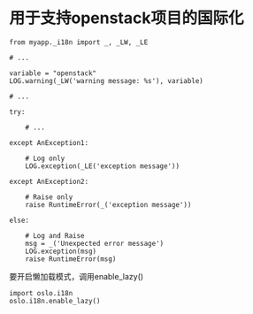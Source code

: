 # 用于支持openstack项目的国际化

    from myapp._i18n import _, _LW, _LE

    # ...

    variable = "openstack"
    LOG.warning(_LW('warning message: %s'), variable)

    # ...
    
    try:

        # ...

    except AnException1:

        # Log only
        LOG.exception(_LE('exception message'))

    except AnException2:

        # Raise only
        raise RuntimeError(_('exception message'))

    else:

        # Log and Raise
        msg = _('Unexpected error message')
        LOG.exception(msg)
        raise RuntimeError(msg)
        
要开启懒加载模式，调用enable_lazy()  
    
    import oslo.i18n
    oslo.i18n.enable_lazy()